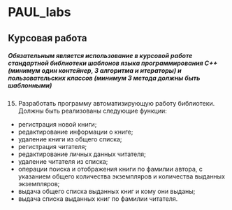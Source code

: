 # PAUL_labs
## Курсовая работа

##### Обязательным является использование в курсовой работе стандартной библиотеки шаблонов языка программирования C++ (минимум один контейнер, 3 алгоритма и итераторы) и пользовательских классов (минимум 3 метода должны быть шаблонными)

15. Разработать программу автоматизирующую работу библиотеки. Должны быть реализованы следующие функции:
- регистрация новой книги;
- редактирование информации о книге;
- удаление книги из общего списка;
- регистрация читателя;
- редактирование личных данных читателя;
- удаление читателя из списка;
- операции поиска и отображения книги по фамилии автора, с указанием общего количества экземпляров и количества выданных экземпляров;
- выдача общего списка выданных книг и кому они выданы;
- выдача списка выданных книг по фамилии читателя.
